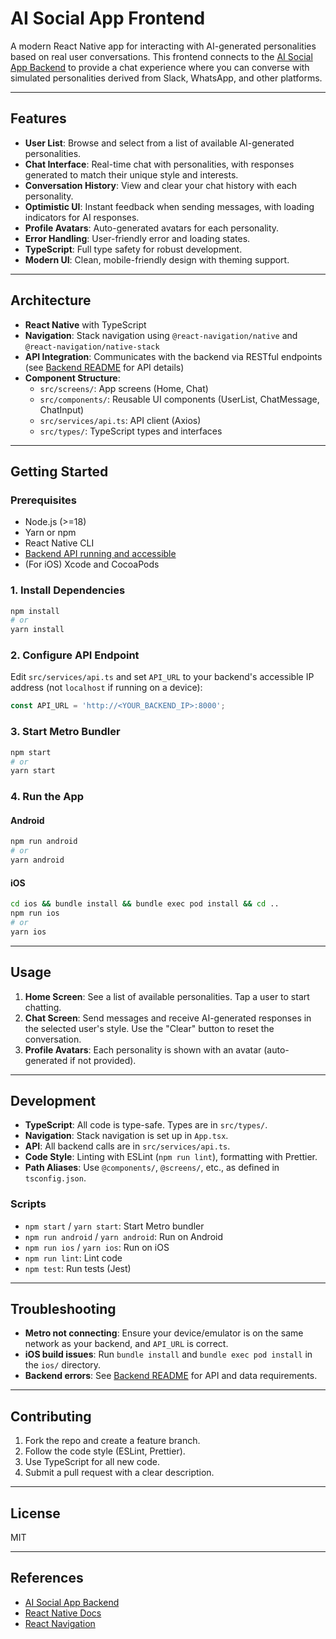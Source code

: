 # AI Social App Frontend

A modern React Native app for interacting with AI-generated personalities based on real user conversations. This frontend connects to the [AI Social App Backend](../ai-social-app-backend/README.md) to provide a chat experience where you can converse with simulated personalities derived from Slack, WhatsApp, and other platforms.

---

## Features

- **User List**: Browse and select from a list of available AI-generated personalities.
- **Chat Interface**: Real-time chat with personalities, with responses generated to match their unique style and interests.
- **Conversation History**: View and clear your chat history with each personality.
- **Optimistic UI**: Instant feedback when sending messages, with loading indicators for AI responses.
- **Profile Avatars**: Auto-generated avatars for each personality.
- **Error Handling**: User-friendly error and loading states.
- **TypeScript**: Full type safety for robust development.
- **Modern UI**: Clean, mobile-friendly design with theming support.

---

## Architecture

- **React Native** with TypeScript
- **Navigation**: Stack navigation using `@react-navigation/native` and `@react-navigation/native-stack`
- **API Integration**: Communicates with the backend via RESTful endpoints (see [Backend README](../ai-social-app-backend/README.md) for API details)
- **Component Structure**:
  - `src/screens/`: App screens (Home, Chat)
  - `src/components/`: Reusable UI components (UserList, ChatMessage, ChatInput)
  - `src/services/api.ts`: API client (Axios)
  - `src/types/`: TypeScript types and interfaces

---

## Getting Started

### Prerequisites
- Node.js (>=18)
- Yarn or npm
- React Native CLI
- [Backend API running and accessible](../ai-social-app-backend/README.md)
- (For iOS) Xcode and CocoaPods

### 1. Install Dependencies

```sh
npm install
# or
yarn install
```

### 2. Configure API Endpoint

Edit `src/services/api.ts` and set `API_URL` to your backend's accessible IP address (not `localhost` if running on a device):

```js
const API_URL = 'http://<YOUR_BACKEND_IP>:8000';
```

### 3. Start Metro Bundler

```sh
npm start
# or
yarn start
```

### 4. Run the App

#### Android
```sh
npm run android
# or
yarn android
```

#### iOS
```sh
cd ios && bundle install && bundle exec pod install && cd ..
npm run ios
# or
yarn ios
```

---

## Usage

1. **Home Screen**: See a list of available personalities. Tap a user to start chatting.
2. **Chat Screen**: Send messages and receive AI-generated responses in the selected user's style. Use the "Clear" button to reset the conversation.
3. **Profile Avatars**: Each personality is shown with an avatar (auto-generated if not provided).

---

## Development

- **TypeScript**: All code is type-safe. Types are in `src/types/`.
- **Navigation**: Stack navigation is set up in `App.tsx`.
- **API**: All backend calls are in `src/services/api.ts`.
- **Code Style**: Linting with ESLint (`npm run lint`), formatting with Prettier.
- **Path Aliases**: Use `@components/`, `@screens/`, etc., as defined in `tsconfig.json`.

### Scripts
- `npm start` / `yarn start`: Start Metro bundler
- `npm run android` / `yarn android`: Run on Android
- `npm run ios` / `yarn ios`: Run on iOS
- `npm run lint`: Lint code
- `npm test`: Run tests (Jest)

---

## Troubleshooting

- **Metro not connecting**: Ensure your device/emulator is on the same network as your backend, and `API_URL` is correct.
- **iOS build issues**: Run `bundle install` and `bundle exec pod install` in the `ios/` directory.
- **Backend errors**: See [Backend README](../ai-social-app-backend/README.md) for API and data requirements.

---

## Contributing

1. Fork the repo and create a feature branch.
2. Follow the code style (ESLint, Prettier).
3. Use TypeScript for all new code.
4. Submit a pull request with a clear description.

---

## License

MIT

---

## References
- [AI Social App Backend](../ai-social-app-backend/README.md)
- [React Native Docs](https://reactnative.dev/docs/getting-started)
- [React Navigation](https://reactnavigation.org/)
